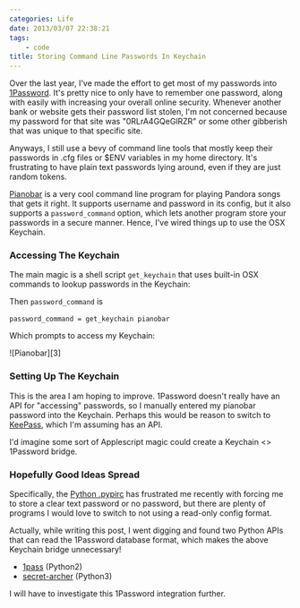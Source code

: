 ```yaml
---
categories: Life
date: 2013/03/07 22:38:21
tags:
    - code
title: Storing Command Line Passwords In Keychain
---
```


Over the last year, I've made the effort to get most of my passwords into
[1Password][1]. It's pretty nice to only have to remember one password, along
with easily with increasing your overall online security. Whenever another bank
or website gets their password list stolen, I'm not concerned because my
password for that site was "0RLrA4GQeGlRZR" or some other gibberish that was
unique to that specific site.

Anyways, I still use a bevy of command line tools that mostly keep their
passwords in .cfg files or $ENV variables in my home directory. It's frustrating
to have plain text passwords lying around, even if they are just random tokens.

[Pianobar][2] is a very cool command line program for playing Pandora songs that
gets it right. It supports username and password in its config, but it also
supports a `password_command` option, which lets another program store your
passwords in a secure manner. Hence, I've wired things up to use the OSX
Keychain.

### Accessing The Keychain

The main magic is a shell script `get_keychain` that uses built-in OSX commands
to lookup passwords in the Keychain:

<script src="https://gist.github.com/askedrelic/5114346.js"></script>

Then `password_command` is

```
password_command = get_keychain pianobar
```

Which prompts to access my Keychain:

<span class="aligncenter">
![Pianobar][3]
</span>

### Setting Up The Keychain

This is the area I am hoping to improve. 1Password doesn't really have an API
for "accessing" passwords, so I manually entered my pianobar password into the
Keychain. Perhaps this would be reason to switch to [KeePass][4], which I'm
assuming has an API.

I'd imagine some sort of Applescript magic could create a Keychain <> 1Password
bridge.

### Hopefully Good Ideas Spread

Specifically, the [Python .pypirc][5] has frustrated me recently with forcing me
to store a clear text password or no password, but there are plenty of programs
I would love to switch to not using a read-only config format.

Actually, while writing this post, I went digging and found two Python APIs that
can read the 1Password database format, which makes the above Keychain bridge
unnecessary!

* [1pass][6] (Python2)
* [secret-archer][7] (Python3)

I will have to investigate this 1Password integration further.


[1]: https://agilebits.com/onepassword
[2]: https://github.com/PromyLOPh/pianobar
[3]: /pic/pianobar-password.png
[4]: http://keepass.info/
[5]: http://docs.python.org/2/distutils/packageindex.html#pypirc
[6]: https://github.com/georgebrock/1pass
[7]: https://github.com/plaguemorin/secret-archer
